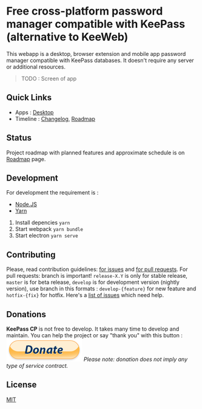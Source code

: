# Free cross-platform password manager compatible with KeePass (alternative to KeeWeb)

This webapp is a desktop, browser extension and mobile app password manager compatible with KeePass databases. It doesn't require any server or additional resources.

> TODO : Screen of app

## Quick Links

- Apps : [Desktop](https://github.com/keepass-cp/desktop/releases)
- Timeline : [Changelog](CHANGELOG.md), [Roadmap][roadmap]

## Status

Project roadmap with planned features and approximate schedule is on [Roadmap][roadmap] page.

## Development

For development the requirement is :

- [Node.JS](https://nodejs.org/)
- [Yarn](https://yarnpkg.com/)

1. Install depencies `yarn`
2. Start webpack `yarn bundle`
3. Start electron `yarn serve`

## Contributing

Please, read contribution guidelines: [for issues](.github/ISSUE_TEMPLATE.md) and [for pull requests](.github/PULL_REQUEST_TEMPLATE.md).
For pull requests: branch is important! `release-X.Y` is only for stable release, `master` is for beta release, `develop` is for development version (nightly version), use branch in this formats : `develop-{feature}` for new feature and `hotfix-{fix}` for hotfix.
Here's a [list of issues](hhttps://github.com/keepass-cp/desktop/labels/help%20wanted) which need help.

## Donations

**KeePass CP** is not free to develop. It takes many time to develop and maintain.
You can help the project or say "thank you" with this button :
[![donation](.github/paypal-donate.png)](https://paypal.me/orblazer)
_Please note: donation does not imply any type of service contract._

## License

[MIT](LICENSE)

[roadmap]: https://github.com/keepass-cp/desktop/wiki/TODO
